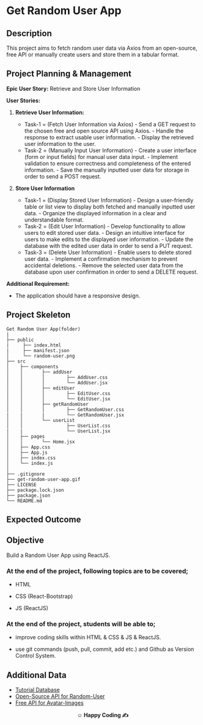 # Get Random User App

## Description

This project aims to fetch random user data via Axios from an open-source, free API or manually create users and store them in a tabular format.

## Project Planning & Management

**Epic User Story:** Retrieve and Store User Information

**User Stories:**

1. **Retrieve User Information:**

   - Task-1 = (Fetch User Information via Axios) - Send a GET request to the chosen free and open source API using Axios. - Handle the response to extract usable user information. - Display the retrieved user information to the user.
   - Task-2 = (Manually Input User Information) - Create a user interface (form or input fields) for manual user data input. - Implement validation to ensure correctness and completeness of the entered information. - Save the manually inputted user data for storage in order to send a POST request.

2. **Store User Information**

   - Task-1 = (Display Stored User Information) - Design a user-friendly table or list view to display both fetched and manually inputted user data. - Organize the displayed information in a clear and understandable format.
   - Task-2 = (Edit User Information) - Develop functionality to allow users to edit stored user data. - Design an intuitive interface for users to make edits to the displayed user information. - Update the database with the edited user data in order to send a PUT request.
   - Task-3 = (Delete User Information) - Enable users to delete stored user data. - Implement a confirmation mechanism to prevent accidental deletions. - Remove the selected user data from the database upon user confirmation in order to send a DELETE request.

**Additional Requirement:**

- The application should have a responsive design.

## Project Skeleton

```
Get Random User App(folder)
|
├── public
|     ├── index.html
|     ├── manifest.json
│     └── random-user.png
├── src
│    ├── components
│    │       ├── addUser
│    │       │        ├── AddUser.css
│    │       │        └── AddUser.jsx
│    │       ├── editUser
│    │       │        ├── EditUser.css
│    │       │        └── EditUser.jsx
│    │       ├── getRandomUser
│    │       │        ├── GetRandomUser.css
|    |       |        └── GetRandomUser.jsx
│    │       └── userList
│    │                ├── UserList.css
|    |                └── UserList.jsx
│    ├── pages
│    │       └── Home.jsx
│    ├── App.css
│    ├── App.js
│    ├── index.css
│    └── index.js
│
├── .gitignore
├── get-random-user-app.gif
├── LICENSE
├── package.lock.json
├── package.json
└── README.md
```

## Expected Outcome

## Objective

Build a Random User App using ReactJS.

### At the end of the project, following topics are to be covered;

- HTML

- CSS (React-Bootstrap)

- JS (ReactJS)

### At the end of the project, students will be able to;

- improve coding skills within HTML & CSS & JS & ReactJS.

- use git commands (push, pull, commit, add etc.) and Github as Version Control System.

## Additional Data

- [Tutorial Database](https://tutorial-api.fullstack.clarusway.com/tutorials/)
- [Open-Source API for Random-User](https://randomuser.me/api)
- [Free API for Avatar-Images](https://www.dicebear.com/styles/avataaars/)

<p align="center"><strong>&#9786; Happy Coding &#9997;</strong></p>
